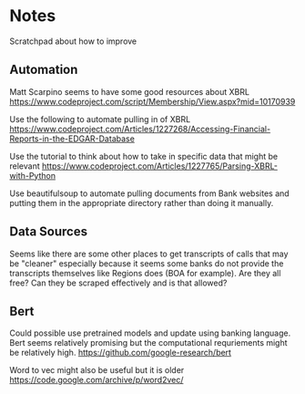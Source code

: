 # Notes
Scratchpad about how to improve

## Automation
Matt Scarpino seems to have some good resources about XBRL
https://www.codeproject.com/script/Membership/View.aspx?mid=10170939

Use the following to automate pulling in of XBRL https://www.codeproject.com/Articles/1227268/Accessing-Financial-Reports-in-the-EDGAR-Database

Use the tutorial to think about how to take in specific data that might be relevant
https://www.codeproject.com/Articles/1227765/Parsing-XBRL-with-Python

Use beautifulsoup to automate pulling documents from Bank websites and putting them in the appropriate directory rather than doing it manually.

## Data Sources
Seems like there are some other places to get transcripts of calls that may be "cleaner" especially because it seems some banks do not provide the transcripts themselves like Regions does (BOA for example). Are they all free? Can they be scraped effectively and is that allowed?

## Bert
Could possible use pretrained models and update using banking language. Bert seems relatively promising but the computational requriements might be relatively high. https://github.com/google-research/bert

Word to vec might also be useful but it is older https://code.google.com/archive/p/word2vec/